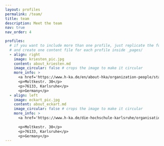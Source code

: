 ```yaml
---
layout: profiles
permalink: /team/
title: team
description: Meet the team
nav: true
nav_order: 4

profiles:
  # if you want to include more than one profile, just replicate the following block
  # and create one content file for each profile inside _pages/
  - align: right
    image: kriesten_pic.jpg
    content: about_kriesten.md
    image_circular: false # crops the image to make it circular
    more_info: >
      <a href='https://www.h-ka.de/en/about-hka/organization-people/staff-search/person/reiner-kriesten'>Prof. Dr.-Ing. Reiner Kriesten</a>.
      <p>Moltkestr. 30</p>
      <p>76133, Karlsruhe</p>
      <p>Germany</p>
  - align: left
    image: eckart_pic.jpg
    content: about_eckart.md
    image_circular: false # crops the image to make it circular
    more_info: >
      <a href='https://www.h-ka.de/die-hochschule-karlsruhe/organisation-personen/personen-a-z/person/jochen-eckart'>Prof. Dr. Jochen Eckart</a>.
            
      <p>Moltkestr. 30</p>
      <p>76133, Karlsruhe</p>
      <p>Germany</p>
---
```

